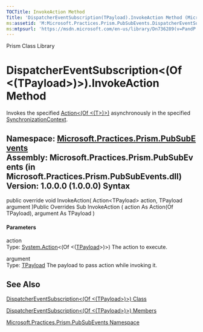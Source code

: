 ```yaml
---
TOCTitle: InvokeAction Method
Title: 'DispatcherEventSubscription(TPayload).InvokeAction Method (Microsoft.Practices.Prism.PubSubEvents)'
ms:assetid: 'M:Microsoft.Practices.Prism.PubSubEvents.DispatcherEventSubscription\`1.InvokeAction(System.Action{\`0},\`0)'
ms:mtpsurl: 'https://msdn.microsoft.com/en-us/library/Dn736289(v=PandP.50)'
---
```


Prism Class Library

DispatcherEventSubscription&lt;(Of &lt;(TPayload&gt;)&gt;).InvokeAction Method
==================================================================================

Invokes the specified [Action&lt;(Of &lt;(T&gt;)&gt;)](http://msdn2.microsoft.com/en-us/library/018hxwa8) asynchronously in the specified [SynchronizationContext](http://msdn2.microsoft.com/en-us/library/wx31754f).

**Namespace:** [Microsoft.Practices.Prism.PubSubEvents](https://msdn.microsoft.com/n:microsoft.practices.prism.pubsubevents)
**Assembly:** Microsoft.Practices.Prism.PubSubEvents (in Microsoft.Practices.Prism.PubSubEvents.dll) Version: 1.0.0.0 (1.0.0.0)
Syntax
------

<span id="syntaxToggle"></span>public override void InvokeAction( Action&lt;TPayload&gt; action, TPayload argument )Public Overrides Sub InvokeAction ( action As Action(Of TPayload), argument As TPayload )
#### Parameters

action  
Type: [System.Action](http://msdn2.microsoft.com/en-us/library/018hxwa8)&lt;(Of &lt;([TPayload](https://msdn.microsoft.com/t:microsoft.practices.prism.pubsubevents.dispatchereventsubscription%601)&gt;)&gt;)
The action to execute.

argument  
Type: [TPayload](https://msdn.microsoft.com/t:microsoft.practices.prism.pubsubevents.dispatchereventsubscription%601)
The payload to pass action while invoking it.

See Also
--------


[DispatcherEventSubscription&lt;(Of &lt;(TPayload&gt;)&gt;) Class](https://msdn.microsoft.com/t:microsoft.practices.prism.pubsubevents.dispatchereventsubscription%601)

[DispatcherEventSubscription&lt;(Of &lt;(TPayload&gt;)&gt;) Members](https://msdn.microsoft.com/allmembers.t:microsoft.practices.prism.pubsubevents.dispatchereventsubscription%601)

[Microsoft.Practices.Prism.PubSubEvents Namespace](https://msdn.microsoft.com/n:microsoft.practices.prism.pubsubevents)
